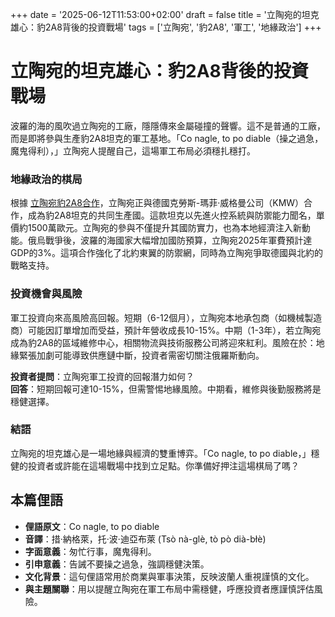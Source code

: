 +++
date = '2025-06-12T11:53:00+02:00'
draft = false
title = '立陶宛的坦克雄心：豹2A8背後的投資戰場'
tags = ['立陶宛', '豹2A8', '軍工', '地緣政治']
+++

# 立陶宛的坦克雄心：豹2A8背後的投資戰場

波羅的海的風吹過立陶宛的工廠，隱隱傳來金屬碰撞的聲響。這不是普通的工廠，而是即將參與生產豹2A8坦克的軍工基地。「Co nagle, to po diable（操之過急，魔鬼得利），」立陶宛人提醒自己，這場軍工布局必須穩扎穩打。

### 地緣政治的棋局
根據 [立陶宛豹2A8合作](https://zbiam.pl/litwa-wspolproducentem-czolgow-leopardow-2a8/)，立陶宛正與德國克勞斯-瑪菲·威格曼公司（KMW）合作，成為豹2A8坦克的共同生產國。這款坦克以先進火控系統與防禦能力聞名，單價約1500萬歐元。立陶宛的參與不僅提升其國防實力，也為本地經濟注入新動能。俄烏戰爭後，波羅的海國家大幅增加國防預算，立陶宛2025年軍費預計達GDP的3%。這項合作強化了北約東翼的防禦網，同時為立陶宛爭取德國與北約的戰略支持。

### 投資機會與風險
軍工投資向來高風險高回報。短期（6-12個月），立陶宛本地承包商（如機械製造商）可能因訂單增加而受益，預計年營收成長10-15%。中期（1-3年），若立陶宛成為豹2A8的區域維修中心，相關物流與技術服務公司將迎來紅利。風險在於：地緣緊張加劇可能導致供應鏈中斷，投資者需密切關注俄羅斯動向。

**投資者提問**：立陶宛軍工投資的回報潛力如何？  
**回答**：短期回報可達10-15%，但需警惕地緣風險。中期看，維修與後勤服務將是穩健選擇。

### 結語
立陶宛的坦克雄心是一場地緣與經濟的雙重博弈。「Co nagle, to po diable，」穩健的投資者或許能在這場戰場中找到立足點。你準備好押注這場棋局了嗎？

## 本篇俚語
- **俚語原文**：Co nagle, to po diable  
- **音譯**：措·納格萊，托·波·迪亞布萊 (Tsò nà-glè, tò pò dià-błè)  
- **字面意義**：匆忙行事，魔鬼得利。  
- **引申意義**：告誡不要操之過急，強調穩健決策。  
- **文化背景**：這句俚語常用於商業與軍事決策，反映波蘭人重視謹慎的文化。  
- **與主題關聯**：用以提醒立陶宛在軍工布局中需穩健，呼應投資者應謹慎評估風險。
